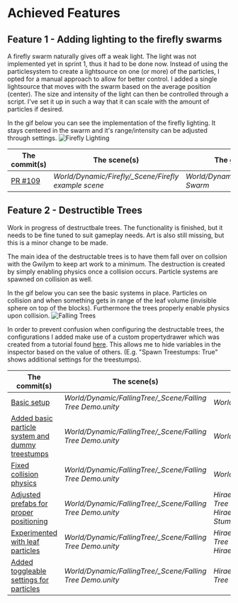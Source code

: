 Achieved Features
==================

## Feature 1 - Adding lighting to the firefly swarms
A firefly swarm naturally gives off a weak light. The light was not implemented yet in sprint 1, thus it had to be done now. Instead of using the particlesystem to create a lightsource on one (or more) of the particles, I opted for a manual approach to allow for better control. I added a single lightsource that moves with the swarm based on the average position (center). The size and intensity of the light can then be controlled through a script. I've set it up in such a way that it can scale with the amount of particles if desired.

In the gif below you can see the implementation of the firefly lighting. It stays centered in the swarm and it's range/intensity can be adjusted through settings.
![Firefly Lighting](https://github.com/HANICA-GAME/sep2018-stud-lucas-van-swaay/blob/master/Project%20-%20Programming/individual/week_3/products/Achieved%20Features/Firefly%20Lighting.gif)

|The commit(s)|The scene(s)|The gameobject(s)|The script(s)|
|---------|--------|--------------|----------|
|[PR #109](https://github.com/HANICA-GAME/sep2018-game-hireath/pull/109)| _World/Dynamic/Firefly/\_Scene/Firefly example scene_ | _World/Dynamic/Firefly/Prefab/Firefly Swarm_ | _World/Dynamic/Firefly/Scripts/Controllers/FireflyLightController_

## Feature 2 - Destructible Trees
Work in progress of destructbale trees. The functionality is finished, but it needs to be fine tuned to suit gameplay needs. Art is also still missing, but this is a minor change to be made.

The main idea of the destructable trees is to have them fall over on collsion with the Gwilym to keep art work to a minimum. The destruction is created by simply enabling physics once a collision occurs. Particle systems are spawned on collision as well.

In the gif below you can see the basic systems in place. Particles on collision and when something gets in range of the leaf volume (invisible sphere on top of the blocks). Furthermore the trees properly enable physics upon collision.
![Falling Trees](https://github.com/HANICA-GAME/sep2018-stud-lucas-van-swaay/blob/master/Project%20-%20Programming/individual/week_3/products/Achieved%20Features/Falling%20Trees%20(No%20Art).gif)

In order to prevent confusion when configuring the destructable trees, the configurations I added make use of a custom propertydrawer which was created from a tutorial found [here](http://www.brechtos.com/hiding-or-disabling-inspector-properties-using-propertydrawers-within-unity-5/). This allows me to hide variables in the inspector based on the value of others. (E.g. "Spawn Treestumps: True" shows additional settings for the treestumps).

|The commit(s)|The scene(s)|The gameobject(s)|The script(s)|
|---------|--------|--------------|----------|
| [Basic setup](https://github.com/HANICA-GAME/sep2018-game-hireath/commit/895a40254617877984497d83b18939d7ff290237)| _World/Dynamic/FallingTree/\_Scene/Falling Tree Demo.unity_ | _World/Dynamic/FallingTree/Prefabs/Dummies/Dummy Tree_ | _Hiraeth/Assets/World/Dynamic/FallingTree/Scripts/FallingTreeController.cs_ _Hiraeth/Assets/World/Dynamic/FallingTree/Scripts/FallingTreeStats.cs_ |
| [Added basic particle system and dummy treestumps](https://github.com/HANICA-GAME/sep2018-game-hireath/commit/cc9f903ba814b3a5990339e805b6a2fecb6031be) | _World/Dynamic/FallingTree/\_Scene/Falling Tree Demo.unity_ | _World/Dynamic/FallingTree/Prefabs/Dummies/Dummy Tree_ | _Hiraeth/Assets/World/Dynamic/FallingTree/Scripts/FallingTreeController.cs_ |
| [Fixed collision physics](https://github.com/HANICA-GAME/sep2018-game-hireath/commit/8258890646849e302a1c7df16ba174ae646b6230) | _World/Dynamic/FallingTree/\_Scene/Falling Tree Demo.unity_ | _World/Dynamic/FallingTree/Prefabs/Dummies/Dummy Tree_ | _ Hiraeth/Assets/World/Dynamic/FallingTree/Scripts/FallingTreeController.cs_ |
| [Adjusted prefabs for proper positioning](https://github.com/HANICA-GAME/sep2018-game-hireath/commit/9bdce307cdd3a011fd6f46a8818f8732f89bbb50) | _World/Dynamic/FallingTree/\_Scene/Falling Tree Demo.unity_ | _Hiraeth/Assets/World/Dynamic/FallingTree/Prefabs/Dummies/Dummy Tree_ _Hiraeth/Assets/World/Dynamic/FallingTree/Prefabs/Dummies/Dummy Stump_ | _Hiraeth/Assets/World/Dynamic/FallingTree/Scripts/FallingTreeController.cs_ |
| [Experimented with leaf particles](https://github.com/HANICA-GAME/sep2018-game-hireath/commit/ef6a2226b91e374c733665d6f20d501eb51f579a) | _World/Dynamic/FallingTree/\_Scene/Falling Tree Demo.unity_ | _Hiraeth/Assets/World/Dynamic/FallingTree/Prefabs/Dummies/Dummy Tree_ _Hiraeth/Assets/World/Dynamic/FallingTree/Prefabs/LeafParticles_ | _Hiraeth/Assets/World/Dynamic/FallingTree/Scripts/FallingTreeLeafController.cs_ |
| [Added toggleable settings for particles](https://github.com/HANICA-GAME/sep2018-game-hireath/commit/2aec81f2fa734261ab7e41369e762feb1316dee3) | _World/Dynamic/FallingTree/\_Scene/Falling Tree Demo.unity_ | _Hiraeth/Assets/World/Dynamic/FallingTree/Prefabs/Dummies/Dummy Tree_ | _Hiraeth/Assets/World/Dynamic/FallingTree/Scripts/FallingTreeStats.cs_ _Hiraeth/Assets/World/Dynamic/FallingTree/Scripts/FallingTreeLeafController.cs_ _Hiraeth/Assets/World/Dynamic/FallingTree/Scripts/FallingTreeController.cs_ |
